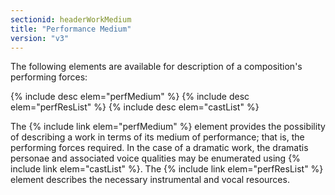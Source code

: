 ```yaml
---
sectionid: headerWorkMedium
title: "Performance Medium"
version: "v3"
---
```


The following elements are available for description of a composition's performing forces:

{% include desc elem="perfMedium" %} 
{% include desc elem="perfResList" %} 
{% include desc elem="castList" %} 

The {% include link elem="perfMedium" %} element provides the possibility of describing a work in terms of its medium of performance; that is, the performing forces required. In the case of a dramatic work, the dramatis personae and associated voice qualities may be enumerated using {% include link elem="castList" %}. The {% include link elem="perfResList" %} element describes the necessary instrumental and vocal resources.
